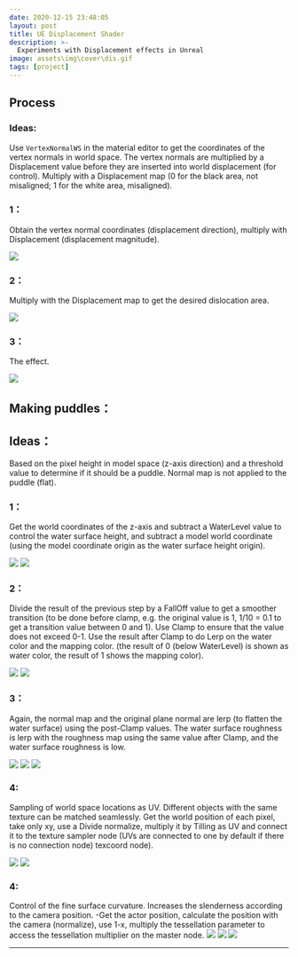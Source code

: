 ```yaml
---
date: 2020-12-15 23:48:05
layout: post
title: UE Displacement Shader
description: >-
  Experiments with Displacement effects in Unreal
image: assets\img\cover\dis.gif
tags: [project]
---
```


## Process

### Ideas:

Use `VertexNormalWS` in the material editor to get the coordinates of the vertex normals in world space.
The vertex normals are multiplied by a Displacement value before they are inserted into world displacement (for control).
Multiply with a Displacement map (0 for the black area, not misaligned; 1 for the white area, misaligned).

### 1：

Obtain the vertex normal coordinates (displacement direction), multiply with Displacement (displacement magnitude).

![](/assets/img/2-UE-DISPLACEMENT/1.png)

### 2：

Multiply with the Displacement map to get the desired dislocation area.

![](/assets/img/2-UE-DISPLACEMENT/2.png)


### 3：

The effect.

![](/assets/img/2-UE-DISPLACEMENT/3.png)


## Making puddles：

## Ideas：

Based on the pixel height in model space (z-axis direction) and a threshold value to determine if it should be a puddle.
Normal map is not applied to the puddle (flat).

### 1：

Get the world coordinates of the z-axis and subtract a WaterLevel value to control the water surface height, and subtract a model world coordinate (using the model coordinate origin as the water surface height origin).

![](/assets/img/2-UE-DISPLACEMENT/4.png)
![](/assets/img/2-UE-DISPLACEMENT/5.png)

### 2：

Divide the result of the previous step by a FallOff value to get a smoother transition (to be done before clamp, e.g. the original value is 1, 1/10 = 0.1 to get a transition value between 0 and 1). Use Clamp to ensure that the value does not exceed 0-1. Use the result after Clamp to do Lerp on the water color and the mapping color.
(the result of 0 (below WaterLevel) is shown as water color, the result of 1 shows the mapping color).

![](/assets/img/2-UE-DISPLACEMENT/6.png)
![](/assets/img/2-UE-DISPLACEMENT/7.png)

### 3：

Again, the normal map and the original plane normal are lerp (to flatten the water surface) using the post-Clamp values.
The water surface roughness is lerp with the roughness map using the same value after Clamp, and the water surface roughness is low.

![](/assets/img/2-UE-DISPLACEMENT/8.png)
![](/assets/img/2-UE-DISPLACEMENT/9.png)
![](/assets/img/2-UE-DISPLACEMENT/10.png)

### 4:

Sampling of world space locations as UV.
Different objects with the same texture can be matched seamlessly.
Get the world position of each pixel, take only xy, use a Divide normalize, multiply it by Tilling as UV and connect it to the texture sampler node (UVs are connected to one by default if there is no connection node)
texcoord node).

![](/assets/img/2-UE-DISPLACEMENT/11.png)
![](/assets/img/2-UE-DISPLACEMENT/12.png)

### 4:

Control of the fine surface curvature.
Increases the slenderness according to the camera position.
-Get the actor position, calculate the position with the camera (normalize), use 1-x, multiply the tessellation parameter to access the tessellation multiplier on the master node.
![](/assets/img/2-UE-DISPLACEMENT/13.png)
![](/assets/img/2-UE-DISPLACEMENT/14.png)
![](/assets/img/2-UE-DISPLACEMENT/15.png)

---